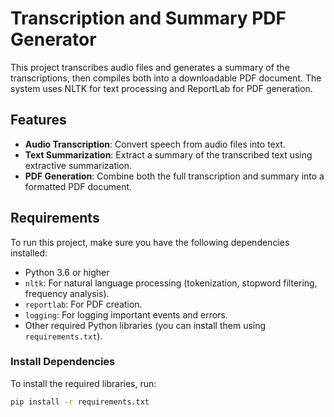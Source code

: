 # Transcription and Summary PDF Generator

This project transcribes audio files and generates a summary of the transcriptions, then compiles both into a downloadable PDF document. The system uses NLTK for text processing and ReportLab for PDF generation.

## Features
- **Audio Transcription**: Convert speech from audio files into text.
- **Text Summarization**: Extract a summary of the transcribed text using extractive summarization.
- **PDF Generation**: Combine both the full transcription and summary into a formatted PDF document.

## Requirements

To run this project, make sure you have the following dependencies installed:

- Python 3.6 or higher
- `nltk`: For natural language processing (tokenization, stopword filtering, frequency analysis).
- `reportlab`: For PDF creation.
- `logging`: For logging important events and errors.
- Other required Python libraries (you can install them using `requirements.txt`).

### Install Dependencies

To install the required libraries, run:

```bash
pip install -r requirements.txt

